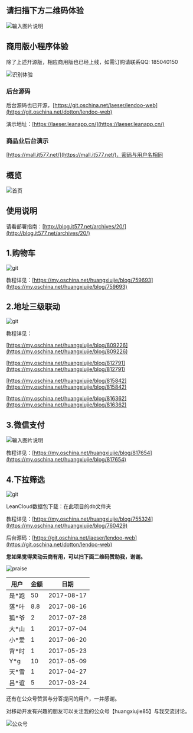 ## 请扫描下方二维码体验

![输入图片说明](https://static.oschina.net/uploads/img/201702/16103707_mrRD.jpg "在这里输入图片标题")

## 商用版小程序体验

除了上述开源版，相应商用版也已经上线，如需订购请联系QQ: 185040150

![识别体验](http://upload-images.jianshu.io/upload_images/2599324-0e638ee1e87e2ea6.png?imageMogr2/auto-orient/strip%7CimageView2/2/w/1240)

### 后台源码

后台源码也已开源，[https://git.oschina.net/laeser/lendoo-web](https://git.oschina.net/dotton/lendoo-web)

演示地址：[https://laeser.leanapp.cn/](https://laeser.leanapp.cn/)

### 商品业后台演示

[https://mall.it577.net/](https://mall.it577.net/)，密码与用户名相同

## 概览

![首页](https://static.oschina.net/uploads/img/201701/24201453_7EH9.png "在这里输入图片标题")

## 使用说明

请看部署指南：[http://blog.it577.net/archives/20/](http://blog.it577.net/archives/20/)

## 1.购物车

![git](https://static.oschina.net/uploads/img/201610/27155649_MeBK.gif "效果展示")

教程详见：[https://my.oschina.net/huangxiujie/blog/759693](https://my.oschina.net/huangxiujie/blog/759693)

## 2.地址三级联动

![git](https://static.oschina.net/uploads/img/201612/30102738_A3dt.gif "效果展示")

教程详见：

[https://my.oschina.net/huangxiujie/blog/809226](https://my.oschina.net/huangxiujie/blog/809226)

[https://my.oschina.net/huangxiujie/blog/812791](https://my.oschina.net/huangxiujie/blog/812791)

[https://my.oschina.net/huangxiujie/blog/815842](https://my.oschina.net/huangxiujie/blog/815842)

[https://my.oschina.net/huangxiujie/blog/816362](https://my.oschina.net/huangxiujie/blog/816362)

## 3.微信支付

![输入图片说明](https://static.oschina.net/uploads/img/201701/19155702_xIbI.gif "在这里输入图片标题")

教程详见：[https://my.oschina.net/huangxiujie/blog/817654](https://my.oschina.net/huangxiujie/blog/817654)

## 4.下拉筛选

![git](https://static.oschina.net/uploads/img/201610/08171205_p1hX.gif "效果展示")

LeanCloud数据包下载：在此项目的db文件夹

教程详见：[https://my.oschina.net/huangxiujie/blog/755324](https://my.oschina.net/huangxiujie/blog/760429)

后台源码：[https://git.oschina.net/laeser/lendoo-web](https://git.oschina.net/dotton/lendoo-web)

**您如果觉得灵动云商有用，可以扫下面二维码赞助我，谢谢。**

![praise](http://upload-images.jianshu.io/upload_images/2599324-ab0a16d0b5d0206b.jpg?imageMogr2/auto-orient/strip%7CimageView2/2/w/1240)

用户 | 金额 | 日期
--------  | ------ | --------
是*跑 | 50 | 2017-08-17
落*叶 | 8.8 | 2017-08-16
狐*爷 | 2 | 	2017-07-28
大*山 | 1 | 	2017-07-04 
小*爱 | 1 | 	2017-06-20
背*时 | 1 | 	2017-05-23 
Y*g | 10 | 	2017-05-09
天*雪 | 1 | 	2017-04-27
吕*谊 | 5 | 	2017-03-24


还有在公众号赞赏与分答提问的用户，一并感谢。

对移动开发有兴趣的朋友可以关注我的公众号【huangxiujie85】与我交流讨论。

![公众号](https://static.oschina.net/uploads/img/201610/07111145_qD6d.jpg "二维码")